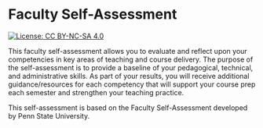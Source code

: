 # Faculty Self-Assessment

[![License: CC BY-NC-SA 4.0](https://img.shields.io/badge/License-CC%20BY--NC--SA%204.0-lightgrey.svg)](http://creativecommons.org/licenses/by-nc-sa/4.0/)

This faculty self-assessment allows you to evaluate and reflect upon your competencies in key areas of teaching and course delivery.  The purpose of the self-assessment is to provide a baseline of your pedagogical, technical, and administrative skills. As part of your results, you will receive additional guidance/resources for each competency that will support your course prep each semester and strengthen your teaching practice. 

This self-assessment is based on the Faculty Self-Assessment developed by Penn State University.
